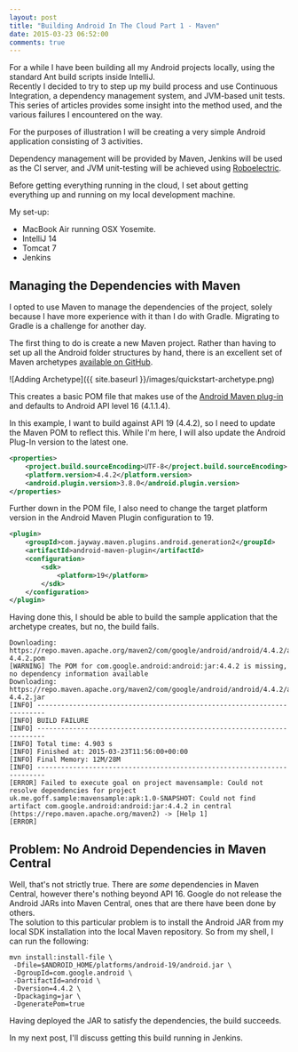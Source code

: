 ```yaml
---
layout: post
title: "Building Android In The Cloud Part 1 - Maven"
date: 2015-03-23 06:52:00
comments: true
---
```


For a while I have been building all my Android projects locally, using the standard Ant build scripts inside IntelliJ.  
Recently I decided to try to step up my build process and use Continuous Integration, a dependency management system, and JVM-based unit tests.
This series of articles provides some insight into the method used, and the various failures I encountered on the way.

For the purposes of illustration I will be creating a very simple Android application consisting of 3 activities.

Dependency management will be provided by Maven, Jenkins will be used as the CI server, and JVM unit-testing will be achieved using [Roboelectric](http://robolectric.org).

Before getting everything running in the cloud, I set about getting everything up and running on my local development machine.

My set-up:  
* MacBook Air running OSX Yosemite.  
* IntelliJ 14  
* Tomcat 7  
* Jenkins


## Managing the Dependencies with Maven
I opted to use Maven to manage the dependencies of the project, solely because I have more experience with it than I do with Gradle.  Migrating to Gradle is a challenge for another day.

The first thing to do is create a new Maven project.  Rather than having to set up all the Android folder structures by hand, there is an excellent set of Maven archetypes [available on GitHub](https://github.com/akquinet/android-archetypes).

![Adding Archetype]({{ site.baseurl }}/images/quickstart-archetype.png)

This creates a basic POM file that makes use of the [Android Maven plug-in](http://simpligility.github.io/android-maven-plugin/) and defaults to Android API level 16 (4.1.1.4).

In this example, I want to build against API 19 (4.4.2), so I need to update the Maven POM to reflect this.  While I'm here, I will also update the Android Plug-In version to the latest one.  

```xml
<properties>
	<project.build.sourceEncoding>UTF-8</project.build.sourceEncoding>
	<platform.version>4.4.2</platform.version>
	<android.plugin.version>3.8.0</android.plugin.version>
</properties>
```
Further down in the POM file, I also need to change the target platform version in the Android Maven Plugin configuration to 19.

```xml
<plugin>
	<groupId>com.jayway.maven.plugins.android.generation2</groupId>
	<artifactId>android-maven-plugin</artifactId>
	<configuration>
   		<sdk>
			<platform>19</platform>
		</sdk>
	</configuration>
</plugin>
```
Having done this, I should be able to build the sample application that the archetype creates, but no, the build fails.

```
Downloading: https://repo.maven.apache.org/maven2/com/google/android/android/4.4.2/android-4.4.2.pom
[WARNING] The POM for com.google.android:android:jar:4.4.2 is missing, no dependency information available
Downloading: https://repo.maven.apache.org/maven2/com/google/android/android/4.4.2/android-4.4.2.jar
[INFO] ------------------------------------------------------------------------
[INFO] BUILD FAILURE
[INFO] ------------------------------------------------------------------------
[INFO] Total time: 4.903 s
[INFO] Finished at: 2015-03-23T11:56:00+00:00
[INFO] Final Memory: 12M/28M
[INFO] ------------------------------------------------------------------------
[ERROR] Failed to execute goal on project mavensample: Could not resolve dependencies for project uk.me.goff.sample:mavensample:apk:1.0-SNAPSHOT: Could not find artifact com.google.android:android:jar:4.4.2 in central (https://repo.maven.apache.org/maven2) -> [Help 1]
[ERROR] 
```

## Problem: No Android Dependencies in Maven Central
Well, that's not strictly true.  There are *some* dependencies in Maven Central, however there's nothing beyond API 16.  Google do not release the Android JARs into Maven Central, ones that are there have been done by others.  
The solution to this particular problem is to install the Android JAR from my local SDK installation into the local Maven repository. So from my shell, I can run the following:

```
mvn install:install-file \
 -Dfile=$ANDROID_HOME/platforms/android-19/android.jar \
 -DgroupId=com.google.android \
 -DartifactId=android \
 -Dversion=4.4.2 \
 -Dpackaging=jar \
 -DgeneratePom=true
``` 
Having deployed the JAR to satisfy the dependencies, the build succeeds.

In my next post, I'll discuss getting this build running in Jenkins.

